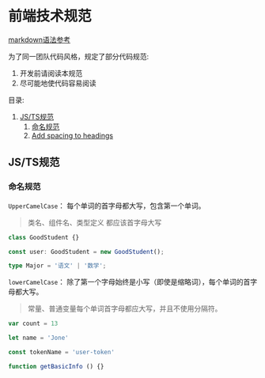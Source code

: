# 前端技术规范

[markdown语法参考](https://github.com/google/styleguide/blob/gh-pages/docguide/style.md#document-layout)

为了同一团队代码风格，规定了部分代码规范:

1. 开发前请阅读本规范
2. 尽可能地使代码容易阅读

目录:
1.  [JS/TS规范](#JS/TS规范)
    1.  [命名规范](#命名规范)
    1.  [Add spacing to headings](#add-spacing-to-headings)

## JS/TS规范

### 命名规范

`UpperCamelCase`：  每个单词的首字母都大写，包含第一个单词。
> 类名、组件名、类型定义 都应该首字母大写

```ts
class GoodStudent {}

const user: GoodStudent = new GoodStudent();

type Major = '语文' | '数学';

```

`lowerCamelCase`： 除了第一个字母始终是小写（即使是缩略词），每个单词的首字母都大写。
> 常量、普通变量每个单词首字母都应大写，并且不使用分隔符。

```javascript
var count = 13

let name = 'Jone'

const tokenName = 'user-token'

function getBasicInfo () {}
```